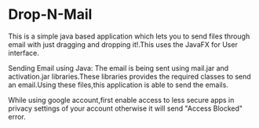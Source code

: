 # Drop-N-Mail
This is a simple java based application which lets you to send files through email with just dragging and dropping it!.This uses the JavaFX for User interface.

Sending Email using Java:
The email is being sent using mail.jar and activation.jar libraries.These libraries provides the required classes to send an email.Using these files,this application is able to send the emails.

While using google account,first enable access to less secure apps in privacy settings of your account otherwise it will send "Access Blocked" error.
